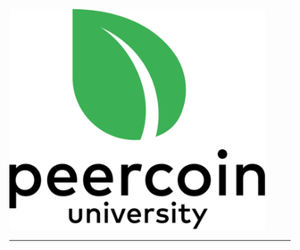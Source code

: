 <div class="welcome-card">
  <img src="img/peercoin-vertical-greenleaf-blacktext-transparent.png" width="458">
</div>

---
